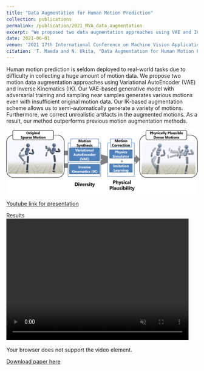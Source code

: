 ```yaml
---
title: "Data Augmentation for Human Motion Prediction"
collection: publications
permalink: /publication/2021_MVA_data_augmentation
excerpt: "We proposed two data augmentation approaches using VAE and IK, and a motion refinement using Imitation Learning for Motion Prediciton" 
date: 2021-06-01
venue: '2021 17th International Conference on Machine Vision Applications (MVA)'
citation: 'T. Maeda and N. Ukita, "Data Augmentation for Human Motion Prediction," 2021 17th International Conference on Machine Vision and Applications (MVA), 2021, pp. 1-5, doi: 10.23919/MVA51890.2021.9511368.'
---
```

Human motion prediction is seldom deployed to real-world tasks due to difficulty in collecting a huge amount of motion data.
We propose two motion data augmentation approaches using Variational AutoEncoder (VAE) and Inverse Kinematics (IK).
Our VAE-based generative model with adversarial training and sampling near samples generates various motions even with insufficient original motion data. 
Our IK-based augmentation scheme allows us to semi-automatically generate a variety of motions.
Furthermore, we correct unrealistic artifacts in the augmented motions.
As a result, our method outperforms previous motion augmentation methods.

![Method Overview](/images/MVA_2021_overview.png)

[Youtube link for presentation](https://www.youtube.com/watch?v=9H0DqRYYwCY)

Results
<video muted autoplay width="480" height="320" loop>
  <source src="/images/mva2021.mp4" type="video/mp4">
  <p>Your browser does not support the video element.</p>
</video>

[Download paper here](http://www.mva-org.jp/Proceedings/2021/papers/O2-2-2.pdf)